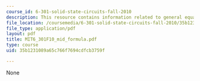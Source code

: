 ```yaml
---
course_id: 6-301-solid-state-circuits-fall-2010
description: This resource contains information related to general equations.
file_location: /coursemedia/6-301-solid-state-circuits-fall-2010/35b1231089a65c766f7694cdfcb3759f_MIT6_301F10_mid_formula.pdf
file_type: application/pdf
layout: pdf
title: MIT6_301F10_mid_formula.pdf
type: course
uid: 35b1231089a65c766f7694cdfcb3759f

---
```

None